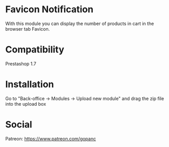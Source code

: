 # Favicon Notification
With this module you can display the number of products in cart in the browser tab Favicon.

# Compatibility
Prestashop 1.7

# Installation
Go to "Back-office -> Modules -> Upload new module" and drag the zip file into the upload box

# Social
Patreon: https://www.patreon.com/gopanc

